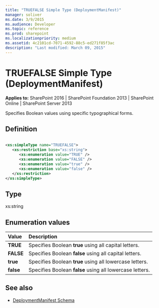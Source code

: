 ```yaml
---
title: "TRUEFALSE Simple Type (DeploymentManifest)"
manager: soliver
ms.date: 3/9/2015
ms.audience: Developer
ms.topic: reference
ms.prod: sharepoint
ms.localizationpriority: medium
ms.assetid: 4c2101cd-7071-4592-88c5-ed271f85f3ac
description: "Last modified: March 09, 2015"
---
```


# TRUEFALSE Simple Type (DeploymentManifest)

**Applies to:** SharePoint 2016 | SharePoint Foundation 2013 | SharePoint Online | SharePoint Server 2013 
  
Specifies Boolean values using specific typographical forms.

## Definition

```XML

<xs:simpleType name="TRUEFALSE">
   <xs:restriction base="xs:string">
      <xs:enumeration value="TRUE" />
      <xs:enumeration value="FALSE" />
      <xs:enumeration value="true" />
      <xs:enumeration value="false" />
   </xs:restriction>
</xs:simpleType>

```

## Type

xs:string
  
## Enumeration values

|**Value**|**Description**|
|:-----|:-----|
|**TRUE** <br/> |Specifies Boolean **true** using all capital letters.  <br/> |
|**FALSE** <br/> |Specifies Boolean **false** using all capital letters.  <br/> |
|**true** <br/> |Specifies Boolean **true** using all lowercase letters.  <br/> |
|**false** <br/> |Specifies Boolean **false** using all lowercase letters.  <br/> |
   
## See also

- [DeploymentManifest Schema](deploymentmanifest-schema.md)


